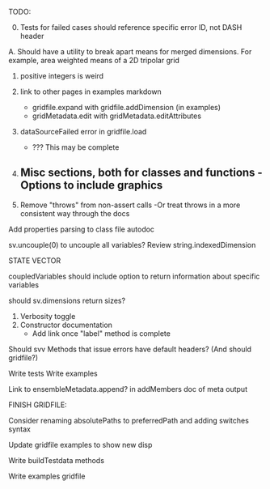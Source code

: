 TODO:

0. Tests for failed cases should reference specific error ID, not DASH header

A. Should have a utility to break apart means for merged dimensions. For example,
area weighted means of a 2D tripolar grid

1. positive integers is weird
4. link to other pages in examples markdown
    - gridfile.expand with gridfile.addDimension (in examples)
    - gridMetadata.edit with gridMetadata.editAttributes

7. dataSourceFailed error in gridfile.load
    - ??? This may be complete
8. Misc sections, both for classes and functions
   -Options to include graphics
   -
9. Remove "throws" from non-assert calls
    -Or treat throws in a more consistent way through the docs

Add properties parsing to class file autodoc

sv.uncouple(0) to uncouple all variables?
Review string.indexedDimension

STATE VECTOR



coupledVariables should include option to return information about specific variables

should sv.dimensions return sizes?

1. Verbosity toggle
2. Constructor documentation
    - Add link once "label" method is complete

Should svv Methods that issue errors have default headers?
(And should gridfile?)


Write tests
Write examples

Link to ensembleMetadata.append? in addMembers doc of meta output



FINISH GRIDFILE:

Consider renaming absolutePaths to preferredPath and adding switches syntax

Update gridfile examples to show new disp

Write buildTestdata methods

Write examples
    gridfile